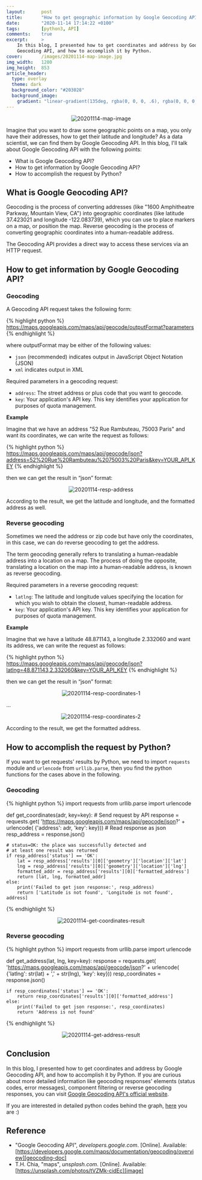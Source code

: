 ```yaml
---
layout:      post
title:       "How to get geographic information by Google Geocoding API?"
date:        "2020-11-14 17:14:22 +0100"
tags:        [python3, API]
comments:    true
excerpt:     >
    In this blog, I presented how to get coordinates and address by Google
    Geocoding API, and how to accomplish it by Python.
cover:       /images/20201114-map-image.jpg
img_width:   1280
img_height:  853
article_header:
  type: overlay
  theme: dark
  background_color: "#203028"
  background_image:
    gradient: "linear-gradient(135deg, rgba(0, 0, 0, .6), rgba(0, 0, 0, .4))"
---
```


<p align="center">
  <img alt="20201114-map-image"
  src="{{ site.baseurl }}/images/20201114-map-image.jpg"/>
</p>

Imagine that you want to draw some geographic points on a map, you only have
their addresses, how to get their latitude and longitude? As a data scientist,
we can find them by Google Geocoding API. In this blog, I'll talk about Google
Geocoding API with the following points:
- What is Google Geocoding API?
- How to get information by Google Geocoding API?
- How to accomplish the request by Python?

## What is Google Geocoding API?
Geocoding is the process of converting addresses (like "1600 Amphitheatre
Parkway, Mountain View, CA") into geographic coordinates (like latitude
37.423021 and longitude -122.083739), which you can use to place markers on a
map, or position the map. Reverse geocoding is the process of converting
geographic coordinates into a human-readable address.

The Geocoding API provides a direct way to access these services via an HTTP
request.

## How to get information by Google Geocoding API?
### Geocoding
A Geocoding API request takes the following form:

{% highlight python %}
https://maps.googleapis.com/maps/api/geocode/outputFormat?parameters
{% endhighlight %}

where outputFormat may be either of the following values:
- `json` (recommended) indicates output in JavaScript Object Notation (JSON)
- `xml` indicates output in XML

Required parameters in a geocoding request:
- `address`: The street address or plus code that you want to geocode.
- `key`: Your application's API key. This key identifies your application for
purposes of quota management.

**Example**

Imagine that we have an address "52 Rue Rambuteau, 75003 Paris" and want its
coordinates, we can write the request as follows:

{% highlight python %}
https://maps.googleapis.com/maps/api/geocode/json?address=52%20Rue%20Rambuteau%2075003%20Paris&key=YOUR_API_KEY
{% endhighlight %}

then we can get the result in “json” format:

<p align="center">
  <img alt="20201114-resp-address"
  src="{{ site.baseurl }}/images/20201114-resp-address.png"/>
</p>

According to the result, we get the latitude and longitude, and the formatted
address as well.

### Reverse geocoding
Sometimes we need the address or zip code but have only the coordinates, in this
case, we can do reverse geocoding to get the address.

The term geocoding generally refers to translating a human-readable address into
a location on a map. The process of doing the opposite, translating a location
on the map into a human-readable address, is known as reverse geocoding.

Required parameters in a reverse geocoding request:
- `latlng`: The latitude and longitude values specifying the location for which
you wish to obtain the closest, human-readable address.
- `key`: Your application's API key. This key identifies your application for
purposes of quota management.

**Example**

Imagine that we have a latitude 48.871143, a longitude 2.332060 and want its
address, we can write the request as follows:

{% highlight python %}
https://maps.googleapis.com/maps/api/geocode/json?latlng=48.871143,2.332060&key=YOUR_API_KEY
{% endhighlight %}

then we can get the result in “json” format:

<p align="center">
  <img alt="20201114-resp-coordinates-1"
  src="{{ site.baseurl }}/images/20201114-resp-coordinates-1.png"/>
</p>
...
<p align="center">
  <img alt="20201114-resp-coordinates-2"
  src="{{ site.baseurl }}/images/20201114-resp-coordinates-2.png"/>
</p>

According to the result, we get the formatted address.

## How to accomplish the request by Python?
If you want to get requests' results by Python, we need to import `requests`
module and `urlencode` from `urllib.parse`, then you find the python functions
for the cases above in the following.

### Geocoding
{% highlight python %}
import requests
from urllib.parse import urlencode

def get_coordinates(adr, key=key):
    # Send request by API
    response = requests.get(
        'https://maps.googleapis.com/maps/api/geocode/json?' + urlencode(
            {'address': adr, 'key': key}))
    # Read response as json
    resp_address = response.json()
    
    # status=OK: the place was successfully detected and
    # at least one result was returned
    if resp_address['status'] == 'OK':
        lat = resp_address['results'][0]['geometry']['location']['lat']
        lng = resp_address['results'][0]['geometry']['location']['lng']
        formatted_addr = resp_address['results'][0]['formatted_address']
        return [lat, lng, formatted_addr]
    else:
        print('Failed to get json response:', resp_address)
        return ['Latitude is not found', 'Longitude is not found', address]
{% endhighlight %}

<p align="center">
  <img alt="20201114-get-coordinates-result"
  src="{{ site.baseurl }}/images/20201114-get-coordinates-result.png"/>
</p>

### Reverse geocoding
{% highlight python %}
import requests
from urllib.parse import urlencode

def get_address(lat, lng, key=key):
    response = requests.get(
        'https://maps.googleapis.com/maps/api/geocode/json?' + urlencode(
            {'latlng': str(lat) + ',' + str(lng),
             'key': key}))
    resp_coordinates = response.json()

    if resp_coordinates['status'] == 'OK':
        return resp_coordinates['results'][0]['formatted_address']
    else:
        print('Failed to get json response:', resp_coordinates)
        return 'Address is not found'
{% endhighlight %}

<p align="center">
  <img alt="20201114-get-address-result"
  src="{{ site.baseurl }}/images/20201114-get-address-result.png"/>
</p>

## Conclusion
In this blog, I presented how to get coordinates and address by Google
Geocoding API, and how to accomplish it by Python. If you are curious about
more detailed information like geocoding responses' elements (status codes,
error messages), component filtering or reverse geocoding responses, you can
visit [Google Geocoding API's official website][geocoding-doc].

If you are interested in detailed python codes behind the graph, [here][notebook]
you are :)

## Reference
- "Google Geocoding API", _developers.google.com_. [Online]. Available: [https://developers.google.com/maps/documentation/geocoding/overview][geocoding-doc]
- T.H. Chia, "maps", _unsplash.com_. [Online]. Available: [https://unsplash.com/photos/tVZMk-cidEc][image]

[geocoding-doc]: https://developers.google.com/maps/documentation/geocoding/overview
[notebook]: https://github.com/jingwen-z/python-playground/blob/master/google_geocoding_api/learning_google_geocoding_api.ipynb
[image]: https://unsplash.com/photos/tVZMk-cidEc
